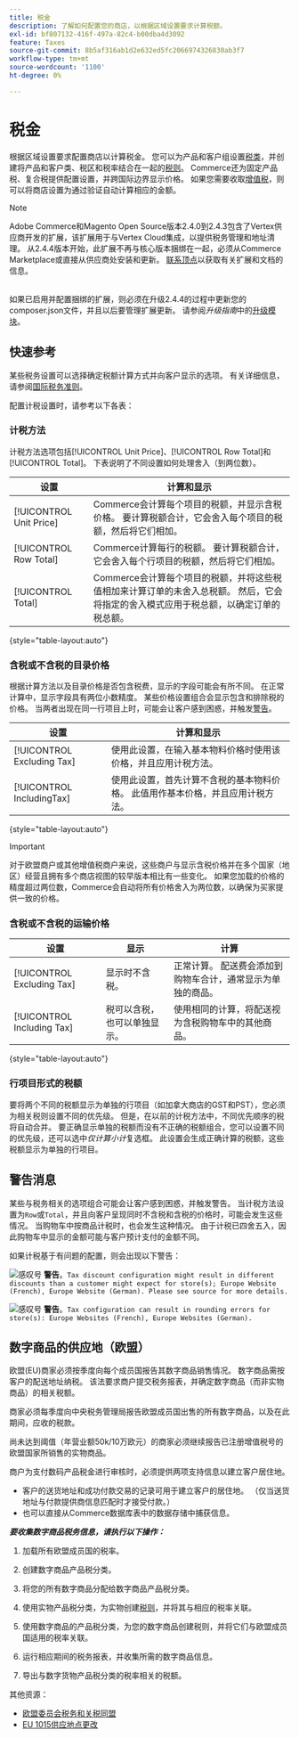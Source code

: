```yaml
---
title: 税金
description: 了解如何配置您的商店，以根据区域设置要求计算税额。
exl-id: bf807132-416f-497a-82c4-b00dba4d3092
feature: Taxes
source-git-commit: 8b5af316ab1d2e632ed5fc2066974326830ab3f7
workflow-type: tm+mt
source-wordcount: '1100'
ht-degree: 0%

---
```


# 税金

根据区域设置要求配置商店以计算税金。 您可以为产品和客户组设置[税类](tax-class.md)，并创建将产品和客户类、税区和税率结合在一起的[税则](tax-rules.md)。 Commerce还为固定产品税、复合税提供配置设置，并跨国际边界显示价格。 如果您需要收取[增值税](vat.md)，则可以将商店设置为通过验证自动计算相应的金额。

>[!NOTE]
>
>Adobe Commerce和Magento Open Source版本2.4.0到2.4.3包含了Vertex供应商开发的扩展，该扩展用于与Vertex Cloud集成，以提供税务管理和地址清理。 从2.4.4版本开始，此扩展不再与核心版本捆绑在一起，必须从Commerce Marketplace或直接从供应商处安装和更新。 [联系顶点](https://marketplace.magento.com/partner/vertex_inc)以获取有关扩展和文档的信息。<br><br>
>
>如果已启用并配置捆绑的扩展，则必须在升级2.4.4的过程中更新您的composer.json文件，并且以后要管理扩展更新。 请参阅&#x200B;_升级指南_&#x200B;中的[升级模块](https://experienceleague.adobe.com/docs/commerce-operations/upgrade-guide/modules/upgrade.html)。

## 快速参考

某些税务设置可以选择确定税额计算方式并向客户显示的选项。 有关详细信息，请参阅[国际税务准则](international-tax-guidelines.md)。

配置计税设置时，请参考以下各表：

### 计税方法

计税方法选项包括[!UICONTROL Unit Price]、[!UICONTROL Row Total]和[!UICONTROL Total]。 下表说明了不同设置如何处理舍入（到两位数）。

| 设置 | 计算和显示 |
|--- |--- |
| [!UICONTROL Unit Price] | Commerce会计算每个项目的税额，并显示含税价格。 要计算税额合计，它会舍入每个项目的税额，然后将它们相加。 |
| [!UICONTROL Row Total] | Commerce计算每行的税额。 要计算税额合计，它会舍入每个行项目的税额，然后将它们相加。 |
| [!UICONTROL Total] | Commerce会计算每个项目的税额，并将这些税值相加来计算订单的未舍入总税额。 然后，它会将指定的舍入模式应用于税总额，以确定订单的税总额。 |

{style="table-layout:auto"}

### 含税或不含税的目录价格

根据计算方法以及目录价格是否包含税费，显示的字段可能会有所不同。 在正常计算中，显示字段具有两位小数精度。 某些价格设置组合会显示包含和排除税的价格。 当两者出现在同一行项目上时，可能会让客户感到困惑，并触发[警告](taxes.md#warning-messages)。

| 设置 | 计算和显示 |
|--- |--- |
| [!UICONTROL Excluding Tax] | 使用此设置，在输入基本物料价格时使用该价格，并且应用计税方法。 |
| [!UICONTROL IncludingTax] | 使用此设置，首先计算不含税的基本物料价格。 此值用作基本价格，并且应用计税方法。 |

{style="table-layout:auto"}

>[!IMPORTANT]
>
>对于欧盟商户或其他增值税商户来说，这些商户与显示含税价格并在多个国家（地区）经营且拥有多个商店视图的较早版本相比有一些变化。 如果您加载的价格的精度超过两位数，Commerce会自动将所有价格舍入为两位数，以确保为买家提供一致的价格。

### 含税或不含税的运输价格

| 设置 | 显示 | 计算 |
|--- |--- |--- |
| [!UICONTROL Excluding Tax] | 显示时不含税。 | 正常计算。 配送费会添加到购物车合计，通常显示为单独的商品。 |
| [!UICONTROL Including Tax] | 税可以含税，也可以单独显示。 | 使用相同的计算，将配送视为含税购物车中的其他商品。 |

{style="table-layout:auto"}

### 行项目形式的税额

要将两个不同的税额显示为单独的行项目（如加拿大商店的GST和PST），您必须为相关税则设置不同的优先级。 但是，在以前的计税方法中，不同优先顺序的税将自动合并。 要正确显示单独的税额而没有不正确的税额组合，您可以设置不同的优先级，还可以选中&#x200B;_仅计算小计_&#x200B;复选框。 此设置会生成正确计算的税额，这些税额显示为单独的行项目。

## 警告消息

某些与税务相关的选项组合可能会让客户感到困惑，并触发警告。 当计税方法设置为`Row`或`Total`，并且向客户呈现同时不含税和含税的价格时，可能会发生这些情况。 当购物车中按商品计税时，也会发生这种情况。 由于计税已四舍五入，因此购物车中显示的金额可能与客户预计支付的金额不同。

如果计税基于有问题的配置，则会出现以下警告：

![感叹号](../assets/icon-warning.png) **警告**。`Tax discount configuration might result in different discounts than a customer might expect for store(s); Europe Website (French), Europe Website (German). Please see source for more details.`

![感叹号](../assets/icon-warning.png) **警告**。`Tax configuration can result in rounding errors for store(s): Europe Websites (French), Europe Websites (German).`

## 数字商品的供应地（欧盟）

欧盟(EU)商家必须按季度向每个成员国报告其数字商品销售情况。 数字商品需按客户的配送地址纳税。 该法要求商户提交税务报表，并确定数字商品（而非实物商品）的相关税额。

商家必须每季度向中央税务管理局报告欧盟成员国出售的所有数字商品，以及在此期间，应收的税款。

尚未达到阈值（年营业额50k/10万欧元）的商家必须继续报告已注册增值税号的欧盟国家所销售的实物商品。

商户为支付数码产品税金进行审核时，必须提供两项支持信息以建立客户居住地。

- 客户的送货地址和成功付款交易的记录可用于建立客户的居住地。 （仅当送货地址与付款提供商信息匹配时才接受付款。）
- 也可以直接从Commerce数据库表中的数据存储中捕获信息。

_**要收集数字商品税务信息，请执行以下操作：**_

1. 加载所有欧盟成员国的税率。

1. 创建数字商品产品税分类。

1. 将您的所有数字商品分配给数字商品产品税分类。

1. 使用实物产品税分类，为实物创建[税则](tax-rules.md)，并将其与相应的税率关联。

1. 使用数字商品的产品税分类，为您的数字商品创建税则，并将它们与欧盟成员国适用的税率关联。

1. 运行相应期间的税务报表，并收集所需的数字商品信息。

1. 导出与数字货物产品税分类的税率相关的税额。

其他资源：

- [欧盟委员会税务和关税同盟][1]
- [EU 1015供应地点更改][2]

[1]: https://europa.eu/youreurope/business/taxation/vat/vat-rules-rates/index_en.htm
[2]: https://www2.deloitte.com/global/en/services/tax.html
